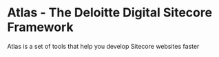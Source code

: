 # Atlas - The Deloitte Digital Sitecore Framework
Atlas is a set of tools that help you develop Sitecore websites faster